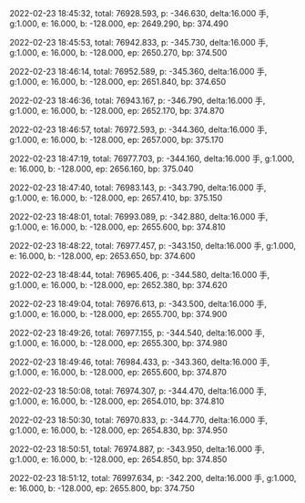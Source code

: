 2022-02-23 18:45:32, total: 76928.593, p: -346.630, delta:16.000 手, g:1.000, e: 16.000, b: -128.000, ep: 2649.290, bp: 374.490

2022-02-23 18:45:53, total: 76942.833, p: -345.730, delta:16.000 手, g:1.000, e: 16.000, b: -128.000, ep: 2650.270, bp: 374.500

2022-02-23 18:46:14, total: 76952.589, p: -345.360, delta:16.000 手, g:1.000, e: 16.000, b: -128.000, ep: 2651.840, bp: 374.650

2022-02-23 18:46:36, total: 76943.167, p: -346.790, delta:16.000 手, g:1.000, e: 16.000, b: -128.000, ep: 2652.170, bp: 374.870

2022-02-23 18:46:57, total: 76972.593, p: -344.360, delta:16.000 手, g:1.000, e: 16.000, b: -128.000, ep: 2657.000, bp: 375.170

2022-02-23 18:47:19, total: 76977.703, p: -344.160, delta:16.000 手, g:1.000, e: 16.000, b: -128.000, ep: 2656.160, bp: 375.040

2022-02-23 18:47:40, total: 76983.143, p: -343.790, delta:16.000 手, g:1.000, e: 16.000, b: -128.000, ep: 2657.410, bp: 375.150

2022-02-23 18:48:01, total: 76993.089, p: -342.880, delta:16.000 手, g:1.000, e: 16.000, b: -128.000, ep: 2655.600, bp: 374.810

2022-02-23 18:48:22, total: 76977.457, p: -343.150, delta:16.000 手, g:1.000, e: 16.000, b: -128.000, ep: 2653.650, bp: 374.600

2022-02-23 18:48:44, total: 76965.406, p: -344.580, delta:16.000 手, g:1.000, e: 16.000, b: -128.000, ep: 2652.380, bp: 374.620

2022-02-23 18:49:04, total: 76976.613, p: -343.500, delta:16.000 手, g:1.000, e: 16.000, b: -128.000, ep: 2655.700, bp: 374.900

2022-02-23 18:49:26, total: 76977.155, p: -344.540, delta:16.000 手, g:1.000, e: 16.000, b: -128.000, ep: 2655.300, bp: 374.980

2022-02-23 18:49:46, total: 76984.433, p: -343.360, delta:16.000 手, g:1.000, e: 16.000, b: -128.000, ep: 2655.600, bp: 374.870

2022-02-23 18:50:08, total: 76974.307, p: -344.470, delta:16.000 手, g:1.000, e: 16.000, b: -128.000, ep: 2654.010, bp: 374.810

2022-02-23 18:50:30, total: 76970.833, p: -344.770, delta:16.000 手, g:1.000, e: 16.000, b: -128.000, ep: 2654.830, bp: 374.950

2022-02-23 18:50:51, total: 76974.887, p: -343.950, delta:16.000 手, g:1.000, e: 16.000, b: -128.000, ep: 2654.850, bp: 374.850

2022-02-23 18:51:12, total: 76997.634, p: -342.200, delta:16.000 手, g:1.000, e: 16.000, b: -128.000, ep: 2655.800, bp: 374.750